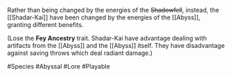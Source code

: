 Rather than being changed by the energies of the ~~Shadowfell~~, instead, the [[Shadar-Kai]] have been changed by the energies of the [[Abyss]], granting different benefits.

(Lose the **Fey Ancestry** trait. Shadar-Kai have advantage dealing with artifacts from the [[Abyss]] and the [[Abyss]] itself. They have disadvantage against saving throws which deal radiant damage.)

#Species #Abyssal #Lore #Playable
